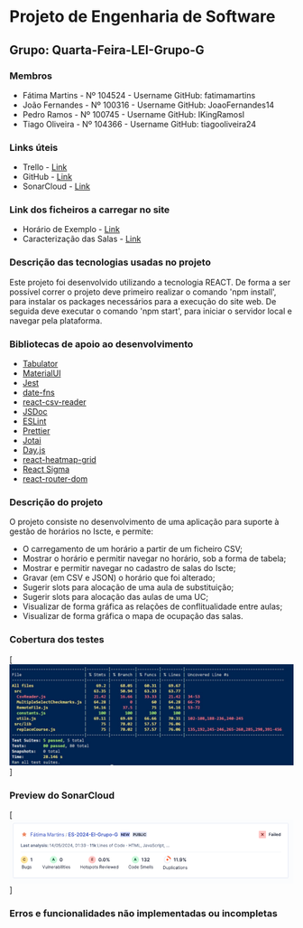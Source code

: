 # Projeto de Engenharia de Software

## Grupo: Quarta-Feira-LEI-Grupo-G

### Membros

- Fátima Martins - Nº 104524 - Username GitHub: fatimamartins
- João Fernandes - Nº 100316 - Username GitHub: JoaoFernandes14
- Pedro Ramos - Nº 100745 - Username GitHub: IKingRamosI
- Tiago Oliveira - Nº 104366 - Username GitHub: tiagooliveira24

### Links úteis

- Trello - [Link](https://trello.com/invite/esgrupog/ATTI3225af1f8aabc1839257bfb77591583aEED0334E)
- GitHub - [Link](https://github.com/fatimamartins/ES-2024-EI-Grupo-G)
- SonarCloud - [Link](https://sonarcloud.io/project/overview?id=fatimamartins_ES-2024-EI-Grupo-G)

### Link dos ficheiros a carregar no site

- Horário de Exemplo - [Link](https://raw.githubusercontent.com/fatimamartins/ES-2024-EI-Grupo-G/main/public/HorarioDeExemplo.csv)
- Caracterização das Salas - [Link](https://raw.githubusercontent.com/fatimamartins/ES-2024-EI-Grupo-G/main/public/Caracteriza%C3%A7%C3%A3oDasSalas.csv)

### Descrição das tecnologias usadas no projeto

Este projeto foi desenvolvido utilizando a tecnologia REACT.
De forma a ser possível correr o projeto deve primeiro realizar o comando 'npm install', para instalar os packages necessários para a execução do site web.
De seguida deve executar o comando 'npm start', para iniciar o servidor local e navegar pela plataforma.

### Bibliotecas de apoio ao desenvolvimento

- [Tabulator](https://tabulator.info/docs/6.2/react)
- [MaterialUI](https://mui.com/)
- [Jest](https://jestjs.io/docs/tutorial-react)
- [date-fns](https://date-fns.org/)
- [react-csv-reader](https://www.npmjs.com/package/react-csv-reader)
- [JSDoc](https://jsdoc.app/)
- [ESLint](https://eslint.org/)
- [Prettier](https://prettier.io/)
- [Jotai](https://jotai.org/)
- [Day.js](https://day.js.org/)
- [react-heatmap-grid](https://www.npmjs.com/package/react-heatmap-grid)
- [React Sigma](https://sim51.github.io/react-sigma/)
- [react-router-dom](https://www.npmjs.com/package/react-router-dom)

### Descrição do projeto

O projeto consiste no desenvolvimento de uma aplicação para suporte à gestão de horários no Iscte, e permite:
* O carregamento de um horário a partir de um ficheiro CSV;
* Mostrar o horário e permitir navegar no horário, sob a forma de tabela;
* Mostrar e permitir navegar no cadastro de salas do Iscte;
* Gravar (em CSV e JSON) o horário que foi alterado;
* Sugerir slots para alocação de uma aula de substituição;
* Sugerir slots para alocação das aulas de uma UC;
* Visualizar de forma gráfica as relações de conflitualidade entre aulas;
* Visualizar de forma gráfica o mapa de ocupação das salas.

### Cobertura dos testes

[![Testes Screenshot][testes-screenshot]]

### Preview do SonarCloud

[![SonarCloud Screenshot][sonarcloud-screenshot]]

### Erros e funcionalidades não implementadas ou incompletas

[sonarcloud-screenshot]: public/sonarcloud.png
[testes-screenshot]: public/cobertura_testes.jpeg
